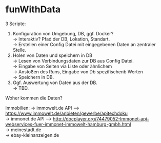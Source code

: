 # funWithData

3 Scripte: 

1. Konfiguration von Umgebung, DB, ggf. Docker? <br>
  -> Interaktiv? Pfad der DB, Lokation, Standart. <br>
  -> Erstellen einer Config Datei mit eingegebenen Daten an zentraler Stelle. <br>
2. Holen von Daten und speichern in DB <br>
  -> Lesen von Verbindungsdaten zur DB aus Config Datei. <br>
  -> Eingabe von Seiten via Liste oder ähnlichem <br>
  -> Anstoßen des Runs, Eingabe von Db spezifischenb Werten <br>
  -> Speichern in DB. <br>
3. Ggf. Auswertung von Daten aus der DB. <br>
  -> TBD. 

Woher kommen die Daten?

Immobilien:
  -> immowelt.de API --> https://www.immowelt.de/anbieten/gewerbe/apitechdoku <br>
  -> immonet.de API --> http://docplayer.org/74479052-Immonet-api-webservices-fuer-immonet-immowelt-hamburg-gmbh.html <br>
  -> meinestadt.de  <br>
  -> ebay-kleinanzeigen.de  <br>

